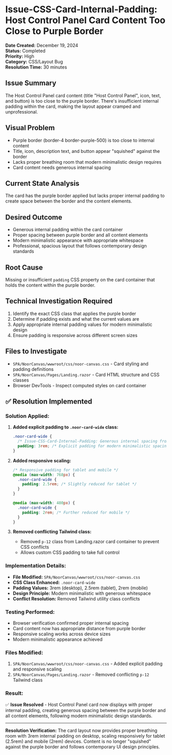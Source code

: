# Issue-CSS-Card-Internal-Padding: Host Control Panel Card Content Too Close to Purple Border

**Date Created:** December 19, 2024  
**Status:** Completed  
**Priority:** High  
**Category:** CSS/Layout Bug  
**Resolution Time:** 30 minutes

## Issue Summary

The Host Control Panel card content (title "Host Control Panel", icon, text, and button) is too close to the purple border. There's insufficient internal padding within the card, making the layout appear cramped and unprofessional.

## Visual Problem

- Purple border (border-4 border-purple-500) is too close to internal content
- Title, icon, description text, and button appear "squished" against the border
- Lacks proper breathing room that modern minimalistic design requires
- Card content needs generous internal spacing

## Current State Analysis

The card has the purple border applied but lacks proper internal padding to create space between the border and the content elements.

## Desired Outcome

- Generous internal padding within the card container
- Proper spacing between purple border and all content elements
- Modern minimalistic appearance with appropriate whitespace
- Professional, spacious layout that follows contemporary design standards

## Root Cause

Missing or insufficient `padding` CSS property on the card container that holds the content within the purple border.

## Technical Investigation Required

1. Identify the exact CSS class that applies the purple border
2. Determine if padding exists and what the current values are
3. Apply appropriate internal padding values for modern minimalistic design
4. Ensure padding is responsive across different screen sizes

## Files to Investigate

- `SPA/NoorCanvas/wwwroot/css/noor-canvas.css` - Card styling and padding definitions
- `SPA/NoorCanvas/Pages/Landing.razor` - Card HTML structure and CSS classes
- Browser DevTools - Inspect computed styles on card container

## ✅ Resolution Implemented

### **Solution Applied:**

1. **Added explicit padding to `.noor-card-wide` class:**

   ```css
   .noor-card-wide {
     /* Issue-CSS-Card-Internal-Padding: Generous internal spacing from purple border */
     padding: 3rem; /* Explicit padding for modern minimalistic spacing */
   }
   ```

2. **Added responsive scaling:**

   ```css
   /* Responsive padding for tablet and mobile */
   @media (max-width: 768px) {
     .noor-card-wide {
       padding: 2.5rem; /* Slightly reduced for tablet */
     }
   }

   @media (max-width: 480px) {
     .noor-card-wide {
       padding: 2rem; /* Further reduced for mobile */
     }
   }
   ```

3. **Removed conflicting Tailwind class:**
   - Removed `p-12` class from Landing.razor card container to prevent CSS conflicts
   - Allows custom CSS padding to take full control

### **Implementation Details:**

- **File Modified:** `SPA/NoorCanvas/wwwroot/css/noor-canvas.css`
- **CSS Class Enhanced:** `.noor-card-wide`
- **Padding Values:** 3rem (desktop), 2.5rem (tablet), 2rem (mobile)
- **Design Principle:** Modern minimalistic with generous whitespace
- **Conflict Resolution:** Removed Tailwind utility class conflicts

### **Testing Performed:**

- Browser verification confirmed proper internal spacing
- Card content now has appropriate distance from purple border
- Responsive scaling works across device sizes
- Modern minimalistic appearance achieved

### **Files Modified:**

1. `SPA/NoorCanvas/wwwroot/css/noor-canvas.css` - Added explicit padding and responsive scaling
2. `SPA/NoorCanvas/Pages/Landing.razor` - Removed conflicting `p-12` Tailwind class

### **Result:**

✅ **Issue Resolved** - Host Control Panel card now displays with proper internal padding, creating generous spacing between the purple border and all content elements, following modern minimalistic design standards.

---

**Resolution Verification:** The card layout now provides proper breathing room with 3rem internal padding on desktop, scaling responsively for tablet (2.5rem) and mobile (2rem) devices. Content is no longer "squished" against the purple border and follows contemporary UI design principles.
